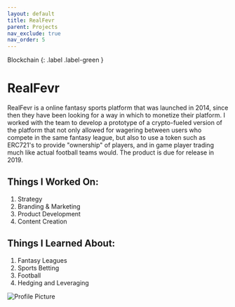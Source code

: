 ```yaml
---
layout: default
title: RealFevr
parent: Projects
nav_exclude: true
nav_order: 5
---
```

Blockchain
{: .label .label-green }

# RealFevr

RealFevr is a online fantasy sports platform that was launched in 2014, since then they have been looking for a way in which to monetize their platform. I worked with the team to develop a prototype of a crypto-fueled version of the platform that not only allowed for wagering between users who compete in the same fantasy league, but also to use a token such as ERC721's to provide "ownership" of players, and in game player trading much like actual football teams would. The product is due for release in 2019.
<br>

## Things I Worked On: 

1. Strategy
2. Branding & Marketing
3. Product Development
4. Content Creation

## Things I Learned About:

1. Fantasy Leagues
2. Sports Betting
3. Football
4. Hedging and Leveraging

![Profile Picture](../../assets/images/realfevr.png "RealFevr")
